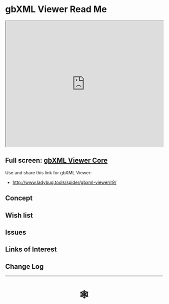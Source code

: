 <span style=display:none; >[You are now in a GitHub source code view - click this link to view Read Me file as a web page](http://www.ladybug.tools/spider/index.html#gbxml-viewer/r10-4/README.md "View file as a web page." ) </span>

# gbXML Viewer Read Me


<iframe class=iframeReadMe src=http://www.ladybug.tools/spider/gbxml-viewer/r10-4/gv-cor/gv-cor.html width=100% height=400px >Iframes are not displayed on github.com</iframe>


## Full screen: [gbXML Viewer Core]( http://www.ladybug.tools/spider/gbxml-viewer/r9/gbxml-viewer9-01-core/gbxml-viewer9-core.html )

Use and share this link for gbXML Viewer:

* <http://www.ladybug.tools/spider/gbxml-viewer/r9/>

## Concept



## Wish list



## Issues



## Links of Interest



## Change Log


***


# <center title="hello!" ><a href=javascript:window.scrollTo(0,0); style=text-decoration:none; > &#x1f578; </a></center>



